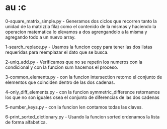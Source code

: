  # au :c

 0-square_matrix_simple.py - Generamos dos ciclos que recorren tanto la unidad de la matriz(la fila) como el contenido de la mismas y haciendo la operacion matematica lo elevamos a dos agrengandolo a la misma y agregando todo a un nuevo array.

 1-search_replace.py - Usamos la funcion copy para tener las dos listas requeridas para reemplazar el dato que se busca.

2-uniq_add.py - Verificamos que no se repetin los numeros con la condicional y con la funcion sum hacemos el proceso.

 3-common_elements.py - con la funcion intersection retorno el conjunto de elementos que coinciden dentro de las dos cadenas.

 4-only_diff_elements.py - con la funcion symmetric_difference retornamos los que no son iguales osea el conjunto de diferencias de las dos cadenas

  5-number_keys.py - con la funcion len contamos todas las claves.

  6-print_sorted_dictionary.py - Usando la funcion  sorted ordenamos la lista de forma alfabetica.